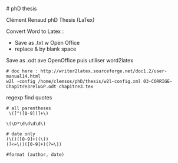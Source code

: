 # phD thesis

Clément Renaud phD Thesis (LaTex)

Convert Word to Latex :
- Save as .txt w Open Office
- replace & by blank space


Save as .odt ave OpenOffice puis utiliser word2latex
    
    # doc here : http://writer2latex.sourceforge.net/doc1.2/user-manual14.html
    w2l -config /home/clemsos/phD/thesis/w2l-config.xml 03-CORRIGE-Chapitre3reluGP.odt chapitre3.tex

regexp find quotes
    
    # all parentheses
     \([^([0-9])]+\)  

    \(\D*\d\d\d\d\)

    # date only
    (\()([0-9]+)(\))
    (?<=\()([0-9]+)(?=\)) 

    #format (author, date)


